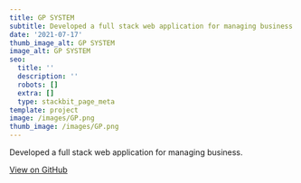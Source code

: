 ```yaml
---
title: GP SYSTEM
subtitle: Developed a full stack web application for managing business.
date: '2021-07-17'
thumb_image_alt: GP SYSTEM
image_alt: GP SYSTEM
seo:
  title: ''
  description: ''
  robots: []
  extra: []
  type: stackbit_page_meta
template: project
image: /images/GP.png
thumb_image: /images/GP.png
---
```

Developed a full stack web application for managing business.

[View on GitHub](https://github.com/usmanwalana/Portfolio-Public/tree/master/GP-SYS)
